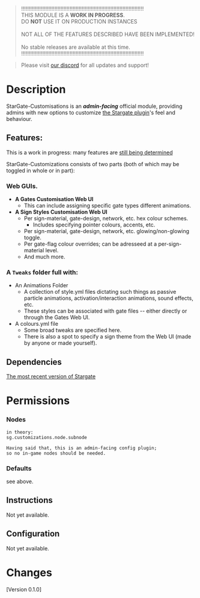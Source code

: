 > !!!!!!!!!!!!!!!!!!!!!!!!!!!!!!!!!!!!!!!!!!!!!!!!!!!!!!!!!!!!!!!!!!!!!!!!!!!!!!!!!<br>
>  THIS MODULE IS A **WORK IN PROGRESS**.<br>DO __**NOT**__ USE IT ON PRODUCTION INSTANCES<br><br>
>         NOT ALL OF THE FEATURES DESCRIBED HAVE BEEN IMPLEMENTED!<br><br>
>                              No stable releases are available at this time.<br>
> !!!!!!!!!!!!!!!!!!!!!!!!!!!!!!!!!!!!!!!!!!!!!!!!!!!!!!!!!!!!!!!!!!!!!!!!!!!!!!!!!<br>


> Please visit [our discord](https://discord.gg/mTaHuK6BVa) for all updates and support!

# Description
StarGate-Customisations is an __*admin-facing*__ official module, providing admins with new options to customize [the Stargate plugin](sgrewritten.org/bukkitsource)'s feel and behaviour.<br>

## Features:
This is a work in progress: many features are [still being determined](https://github.com/stargate-rewritten/Stargate-Customizations/issues)

StarGate-Customizations consists of two parts (both of which may be toggled in whole or in part):
### Web GUIs.
- **A Gates Customisation Web UI**
  - This can include assigning specific gate types different animations.
- **A Sign Styles Customisation Web UI**
  - Per sign-material, gate-design, network, etc. hex colour schemes.
    - Includes specifying pointer colours, accents, etc.
  - Per sign-material, gate-design, network, etc. glowing/non-glowing toggle.
  - Per gate-flag colour overrides; can be adresseed at a per-sign-material level.
  - And much more.
### A `Tweaks` folder full with:
- An Animations Folder
  - A collection of style.yml files dictating such things as passive particle animations, activation/interaction animations, sound effects, etc.
  - These styles can be associated with gate files -- either directly or through the Gates Web UI.
- A colours.yml file
  - Some broad tweaks are specified here.
  - There is also a spot to specify a sign theme from the Web UI (made by anyone or made yourself).
  
## Dependencies
[The most recent version of Stargate](https://sgrewritten.org/download)

# Permissions
### Nodes
```
in theory:
sg.customizations.node.subnode

Having said that, this is an admin-facing config plugin;
so no in-game nodes should be needed.
```
### Defaults
see above.

## Instructions
Not yet available.

## Configuration
Not yet available.

# Changes
[Version 0.1.0]
